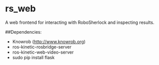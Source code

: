 # rs_web

A web frontend for interacting with RoboSherlock and inspecting results.


##Dependencies:
* Knowrob (http://www.knowrob.org)
* ros-kinetic-rosbridge-server 
* ros-kinetic-web-video-server
* sudo pip install flask
